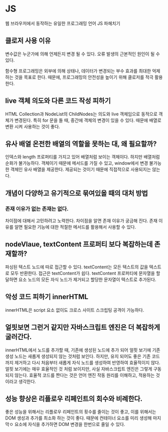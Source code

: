 # JS
웹 브라우저에서 동작하는 유일한 프로그래밍 언어 JS 파헤치기


## 클로저 사용 이유
변수값은 누군가에 의해 언제든지 변경 될 수 있다.
오류 발생의 근본적인 원인이 될 수 있다.

함수형 프로그래밍은 외부에 의해 상태나, 데이터가 변경되는 부수 효과를 최대한 억제하는 것을 목표로 한다.
때문에, 프로그래밍의 안전성을 높이기 위해 클로저를 적극 활용한다.



## live 객체 의도와 다른 코드 작성  피하기
HTML Collection과 NodeList의 ChildNodes는 의도와 live 객체임으로 동적으로 객체가 변경된다.
특히 for 문을 돌 때, 중간에 객체의 변경이 있을 수 있다. 
때문에 배열로 변환 시켜 사용하는 것이 좋다.



## 유사 배열 온전한 배열의 역할을 못하는 대, 왜 필요할까?
인덱스와 length 프로퍼티를 가지고 있어 배열처럼 보이는 객체이다. 
하지만 배열처럼 순화가 불가능하다.
객체이기 때문에 메서드를 가질 수 있고, window에서 변경 불가능한 객체인 유사 배열을 제공한다.
제공되는 것이기 때문에 직접적으로 사용되지는 않는다.



## 개념이 다양하고 유기적으로 묶여있을 때의 대처 방법
### 존재 이유가 없는 존재는 없다.
차이점에 대해서 고민하려고 노력한다.
차이점을 알면 존재 이유가 궁금해 진다.
존재 이유를 알면 필요한 기능에 대한 적절한 메서드를 활용해서 사용할 수 있다.

## nodeVlaue, textContent 프로퍼티 보다 복잡하는데  존재할까?
파싱된 텍스트 노드에 따로 접근할 수 있다.
textContent는 모든 텍스트의 값을 텍스트로 모두 반환한다.
접근은 textContent가 쉽다.
textContent 프로퍼티에 문자열을 할달하면 요소 노드의 모든 자식 노드가 제거되고 할당한 문자열이 텍스트로 추가된다.

## 악성 코드 피하기 innerHTML
innerHTML은 script 요소 없이도 크로스 사이트 스크립팅 공격이 가능하다. 

## 얼핏보면 그런거 같지만 자바스크립트 엔진은 더 복잡하게 굴러간다.
innerHTML에서 노드를 추가할 때, 기존에 생성된 노드에 추가 되어 얼핏 보기에 기존 생성 노드는 새롭게 생성되지 않는 것처럼 보인다.
하지만, 유지 되어도 좋은 기존 코드까지 제거하고 다시 처음부터 새롭게 자식 노드를 생성하여 반영하여 효율적이지 않다.
얼핏 보기에는 매우 효율적인 것 처럼 보이지만, 사실 자바스크립트 엔진은 그렇게 구동되지 않는다.
효율적 코드를 짠다는 것은 언어 엔진 작동 원리를 이해하고, 적용하는 것이라고 생각한다.


## 성능 향상은 리플로우 리페인트의 회수와 비례한다.
좋은 성능을 위해서는 리플로우 리페인트의 횟수를 줄이는 것이 좋고,
이를 위해서는 DOM 생성과 추가를 최소화 하는 것이 좋다. 
때문에 컨테이너 요소를 미리 생성해 마지막ㅇ 요소에 자식을 추가하면 DOM 변경을 한번으로 줄일 수 있다.
